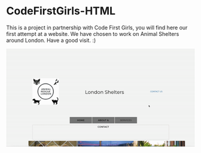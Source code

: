 # CodeFirstGirls-HTML
This is a project in partnership with Code First Girls, you will find here our first attempt at a website. We have chosen to work on Animal Shelters around London. Have a good visit. :)


<body class="wheatbackground"> 
  
  
![](ezgif.com-video-to-gif.gif)
